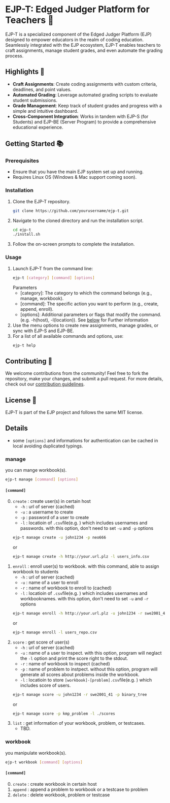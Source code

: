 # EJP-T: Edged Judger Platform for Teachers 🍎

EJP-T is a specialized component of the Edged Judger Platform (EJP) designed to empower educators in the realm of coding education. Seamlessly integrated with the EJP ecosystem, EJP-T enables teachers to craft assignments, manage student grades, and even automate the grading process.

## Highlights 🌟

- **Craft Assignments**: Create coding assignments with custom criteria, deadlines, and point values.
- **Automated Grading**: Leverage automated grading scripts to evaluate student submissions.
- **Grade Management**: Keep track of student grades and progress with a simple and intuitive dashboard.
- **Cross-Component Integration**: Works in tandem with EJP-S (for Students) and EJP-BE (Server Program) to provide a comprehensive educational experience.

## Getting Started 📚

### Prerequisites

- Ensure that you have the main EJP system set up and running.
- Requires Linux OS (Windows & Mac support coming soon).

### Installation

1. Clone the EJP-T repository.
    ```bash
    git clone https://github.com/yourusername/ejp-t.git
    ```
2. Navigate to the cloned directory and run the installation script.
    ```bash
    cd ejp-t
    ./install.sh
    ```
3. Follow the on-screen prompts to complete the installation.

### Usage

1. Launch EJP-T from the command line:
    ```bash
    ejp-t [category] [command] [options] 
    ```
    Parameters
    * [category]: The category to which the command belongs (e.g., manage, workbook).
    * [command]: The specific action you want to perform (e.g., create, append, enroll).
    * [options]: Additional parameters or flags that modify the command. (e.g. -h(host), -l(location)).
    See [below](#Details) for Further information
2. Use the menu options to create new assignments, manage grades, or sync with EJP-S and EJP-BE.
3. For a list of all available commands and options, use:
    ```bash
    ejp-t help
    ```

## Contributing 🤝

We welcome contributions from the community! Feel free to fork the repository, make your changes, and submit a pull request. For more details, check out our [contribution guidelines](#).

## License 📄

EJP-T is part of the EJP project and follows the same MIT license.

## Details
* some ```[options]``` and informations for authentication can be cached in local avoiding duplicated typings.
### manage
you can mange workbook(s).

``` bash
ejp-t manage [command] [options]
```

#### ```[command]```
0. ```create``` : create user(s) in certain host
    * ```-h``` : url of server (cached)
    * ```-u``` : a username to create
    * ```-p``` : password of a user to create
    * ```-l``` : locatioin of ```.csv```file(e.g. ) which includes usernames and passwords. with this option, don't need to set ```-u``` and ```-p``` options
    ```bash
    ejp-t manage create -u john1234 -p neo666
    ```
    or
    ```bash
    ejp-t manage create -h http://your.url.plz -l users_info.csv
    ```
1. ```enroll``` : enroll user(s) to workbook. with this command, able to assign workbook to students
    * ```-h``` : url of server (cached)
    * ```-u``` : name of a user to enroll
    * ```-r``` : name of workbook to enroll to (cached)
    * ```-l``` : locatioin of ```.csv```file(e.g. ) which includes usernames and workbooknames. with this option, don't need to set ```-u``` and ```-r``` options
    ```bash
    ejp-t manage enroll -h http://your.url.plz -u john1234 -r swe2001_41
    ```
    or
    ```bash
    ejp-t manage enroll -l users_repo.csv
    ```
2. ```score``` : get score of user(s)
    * ```-h``` : url of server (cached)
    * ```-u``` : name of a user to inspect. with this option, program will neglact the ```-l``` option and print the score right to the stdout.
    * ```-r``` : name of workbook to inspect (cached)
    * ```-p``` : name of problem to instpect. without this option, program will generate all scores about problems inside the workbook.
    * ```-l``` : locatioin to store ```[workbook]-[problem].csv```file(e.g. ) which includes score of users. 
    ```bash
    ejp-t manage score -u john1234 -r swe2001_41 -p binary_tree
    ```
    or
    ```bash
    ejp-t manage score -p kmp_problem -l ./scores
    ```
3. ```list``` : get information of your workbook, problem, or testcases.
    * TBD.

### workbook
you manipulate workbook(s).

``` bash
ejp-t workbook [command] [options] 
```

#### ```[command]```
0. ```create``` : create workbook in certain host
1. ```append``` : append a problem to workbook or a testcase to problem
2. ```delete``` : delete workbook, problem or testcase